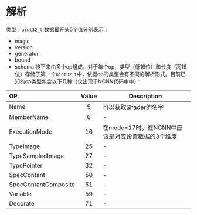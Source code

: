 # 解析
类型：`uint32_t`
数据最开头5个值分别表示：
 - magic 
 - version 
 - generator 
 - bound 
 - schema
接下来由多个op组成，对于每个op，类型（低16位）和长度（高16位）存储于第一个`uint32_t`中，依据op的类型会有不同的解析形式。目前已知的op类型包含以下几种（仅出现于NCNN代码中中）：   

|**OP**|**Value**|**Description**|
|:---|:---:|---|
|Name|5|可以获取Shader的名字|
|MemberName|6|-|
|ExecutionMode|16|在mode=17时，在NCNN中应该是对应设置数据的3个维度|
|TypeImage|25|-|
|TypeSampledImage|27|-|
|TypePointer|32|-|
|SpecContant|50|-|
|SpecContantComposite|51|-|
|Variable|59|-|
|Decorate|71|-|


